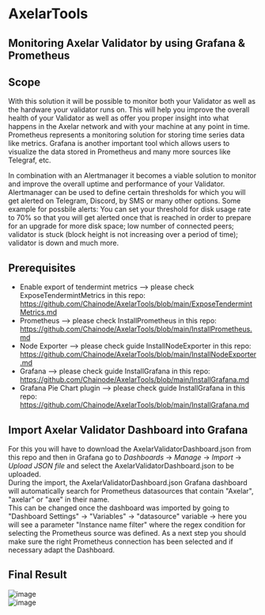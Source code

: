 # AxelarTools
## Monitoring Axelar Validator by using Grafana & Prometheus


## Scope

With this solution it will be possible to monitor both your Validator as well as the hardware your validator runs on. This will help you improve the overall health of your Validator as well as offer you proper insight into what happens in the Axelar network and with your machine at any point in time.  
Prometheus represents a monitoring solution for storing time series data like metrics. Grafana is another important tool which allows users to visualize the data stored in Prometheus and many more sources like Telegraf, etc. 

In combination with an Alertmanager it becomes a viable solution to monitor and improve the overall uptime and performance of your Validator.  Alertmanager can be used to define certain thresholds for which you will get alerted on Telegram, Discord, by SMS or many other options. Some example for possbile alerts: You can set your threshold for disk usage rate to 70% so that you will get alerted once that is reached in order to prepare for an upgrade for more disk space; low number of connected peers; validator is stuck (block height is not increasing over a period of time); validator is down and much more.  

## Prerequisites
* Enable export of tendermint metrics --> please check ExposeTendermintMetrics in this repo: https://github.com/Chainode/AxelarTools/blob/main/ExposeTendermintMetrics.md 
* Prometheus  --> please check InstallPrometheus in this repo: https://github.com/Chainode/AxelarTools/blob/main/InstallPrometheus.md  
* Node Exporter  --> please check guide InstallNodeExporter in this repo: https://github.com/Chainode/AxelarTools/blob/main/InstallNodeExporter.md
* Grafana  --> please check guide InstallGrafana in this repo: https://github.com/Chainode/AxelarTools/blob/main/InstallGrafana.md
* Grafana Pie Chart plugin  --> please check guide InstallGrafana in this repo: https://github.com/Chainode/AxelarTools/blob/main/InstallGrafana.md  

## Import Axelar Validator Dashboard into Grafana  
For this you will have to download the AxelarValidatorDashboard.json from this repo and then in Grafana go to *Dashboards* -> *Manage* -> *Import* -> *Upload JSON file* and select the AxelarValidatorDashboard.json to be uploaded.  
During the import, the AxelarValidatorDashboard.json Grafana dashboard will automatically search for Prometheus datasources that contain "Axelar", "axelar" or "axe" in their name.  
This can be changed once the dashboard was imported by going to "Dashboard Settings" -> "Variables" -> "datasource" variable -> here you will see a parameter "Instance name filter" where the regex condition for selecting the Prometheus source was defined.
As a next step you should make sure the right Prometheus connection has been selected and if necessary adapt the Dashboard. 


## Final Result 

![image](https://user-images.githubusercontent.com/53407923/136711152-a659f941-dffe-4a3d-a0f0-e422e1294288.png)  
![image](https://user-images.githubusercontent.com/53407923/136711175-7deea285-cc02-44e6-8997-78c8fac0e839.png)

